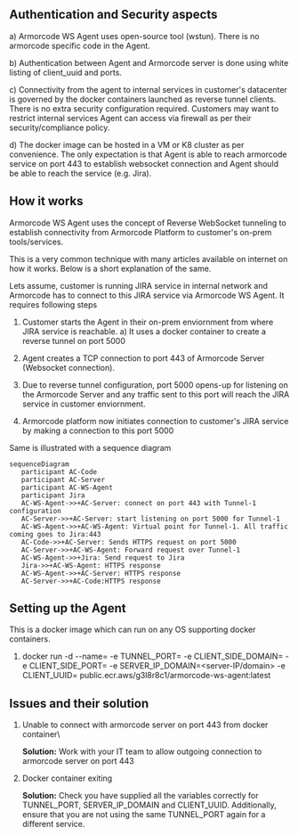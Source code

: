 ## Authentication and Security aspects
a) Armorcode WS Agent uses open-source tool (wstun). There is no armorcode specific code in the Agent.

b) Authentication between Agent and Armorcode server is done using white listing of client_uuid and ports.

c) Connectivity from the agent to internal services in customer's datacenter is governed by the docker containers launched as reverse tunnel clients. There is no extra security configuration required. Customers may want to restrict internal services Agent can access via firewall as per their security/compliance policy.

d) The docker image can be hosted in a VM or K8 cluster as per convenience. The only expectation is that Agent is able to reach armorcode service on port 443 to establish websocket connection and Agent should be able to reach the service (e.g. Jira).


## How it works
Armorcode WS Agent uses the concept of Reverse WebSocket tunneling to establish connectivity from Armorcode Platform to customer's on-prem tools/services.

This is a very common technique with many articles available on internet on how it works. Below is a short explanation of the same.

Lets assume, customer is running JIRA service in internal network and Armorcode has to connect to this JIRA service via Armorcode WS Agent. It requires following steps

1) Customer starts the Agent in their on-prem enviornment from where JIRA service is reachable.
   a) It uses a docker container to create a reverse tunnel on port 5000

2) Agent creates a TCP connection to port 443 of Armorcode Server (Websocket connection).

3) Due to reverse tunnel configuration, port 5000 opens-up for listening on the Armorcode Server and any traffic sent to this port will reach the JIRA service in customer enviornment.

4) Armorcode platform now initiates connection to customer's JIRA service by making a connection to this port 5000

Same is illustrated with a sequence diagram
```mermaid
sequenceDiagram
   participant AC-Code
   participant AC-Server
   participant AC-WS-Agent
   participant Jira
   AC-WS-Agent->>+AC-Server: connect on port 443 with Tunnel-1 configuration
   AC-Server->>+AC-Server: start listening on port 5000 for Tunnel-1
   AC-WS-Agent->>+AC-WS-Agent: Virtual point for Tunnel-1. All traffic coming goes to Jira:443
   AC-Code->>+AC-Server: Sends HTTPS request on port 5000
   AC-Server->>+AC-WS-Agent: Forward request over Tunnel-1
   AC-WS-Agent->>+Jira: Send request to Jira
   Jira->>+AC-WS-Agent: HTTPS response
   AC-WS-Agent->>+AC-Server: HTTPS response
   AC-Server->>+AC-Code:HTTPS response
```

## Setting up the Agent
This is a docker image which can run on any OS supporting docker containers.

1. docker run -d --name=<name-for-container> -e TUNNEL_PORT=<tunnel-port-on-server> -e CLIENT_SIDE_DOMAIN=<client-side-domain> -e CLIENT_SIDE_PORT=<client-side-port> -e SERVER_IP_DOMAIN=<server-IP/domain> -e CLIENT_UUID=<client-uuid> public.ecr.aws/g3l8r8c1/armorcode-ws-agent:latest


## Issues and their solution

1. Unable to connect with armorcode server on port 443 from docker container\

   **Solution:** Work with your IT team to allow outgoing connection to armorcode server on port 443

2. Docker container exiting

   **Solution:** Check you have supplied all the variables correctly for TUNNEL_PORT, SERVER_IP_DOMAIN and CLIENT_UUID. Additionally, ensure that you are not using the same TUNNEL_PORT again for a different service.